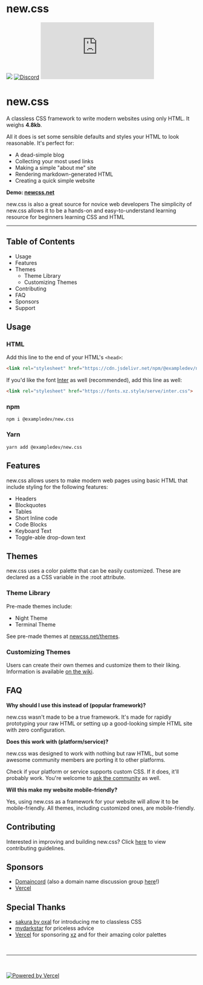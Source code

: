 # new.css

[![](https://data.jsdelivr.com/v1/package/npm/@exampledev/new.css/badge?style=rounded)](https://www.jsdelivr.com/package/npm/@exampledev/new.css)  [![Discord](https://img.shields.io/discord/711011676702376001?color=7289DA&logo=discord&logoColor=fff)](https://discord.gg/hhuuC4w) ![GitHub stars](https://img.shields.io/github/stars/xz/new.css?style=social)

# new.css

A classless CSS framework to write modern websites using only HTML. It weighs **4.8kb**.

All it does is set some sensible defaults and styles your HTML to look reasonable. It's perfect for:

- A dead-simple blog
- Collecting your most used links
- Making a simple "about me" site
- Rendering markdown-generated HTML
- Creating a quick simple website

**Demo: [newcss.net](https://newcss.net/?ref=github_demo)**

new.css is also a great source for novice web developers
The simplicity of new.css allows it to be a hands-on and easy-to-understand learning resource for beginners learning CSS and HTML

---

## Table of Contents

- Usage
- Features
- Themes
    - Theme Library
    - Customizing Themes
- Contributing
- FAQ
- Sponsors
- Support

## Usage

### HTML

Add this line to the end of your HTML's `<head>`:

```html
<link rel="stylesheet" href="https://cdn.jsdelivr.net/npm/@exampledev/new.css@1/new.min.css">
```

If you'd like the font [Inter](https://rsms.me/inter) as well (recommended), add this line as well:

```html
<link rel="stylesheet" href="https://fonts.xz.style/serve/inter.css">
```

### npm

```shell
npm i @exampledev/new.css
```

### Yarn

```shell
yarn add @exampledev/new.css
```
## Features

new.css allows users to make modern web pages using basic HTML that include styling for the following features:
- Headers
- Blockquotes
- Tables
- Short Inline code
- Code Blocks
- Keyboard Text
- Toggle-able drop-down text

## Themes

new.css uses a color palette that can be easily customized. These are declared as a CSS variable in the :root attribute.

### Theme Library

Pre-made themes include:
- Night Theme
- Terminal Theme

See pre-made themes at [newcss.net/themes](https://newcss.net/themes/).

### Customizing Themes

Users can create their own themes and customize them to their liking.
Information is available [on the wiki](https://github.com/xz/new.css/wiki/Customizing-Themes).

## FAQ

**Why should I use this instead of (popular framework)?**

new.css wasn't made to be a true framework. It's made for rapidly prototyping your raw HTML or setting up a good-looking simple HTML site with zero configuration.

**Does this work with (platform/service)?**

new.css was designed to work with nothing but raw HTML, but some awesome community members are porting it to other platforms. 

Check if your platform or service supports custom CSS. If it does, it'll probably work. You're welcome to [ask the community](https://discord.gg/hhuuC4w) as well.

**Will this make my website mobile-friendly?**

Yes, using new.css as a framework for your website will allow it to be mobile-friendly.
All themes, including customized ones, are mobile-friendly.

## Contributing
Interested in improving and building new.css?
Click [here](https://github.com/xz/new.css/blob/master/CONTRIBUTING.md) to view contributing guidelines.

## Sponsors
- <a href="https://domaincord.org/?utm_source=xz&utm_campaign=new.css">Domaincord</a> (also a domain name discussion group <a href="https://discord.gg/239EP7G">here</a>!)
- <a href="https://vercel.com/?utm_source=xz&utm_campaign=new.css">Vercel</a>

## Special Thanks
- [sakura by oxal](https://github.com/oxalorg/sakura) for introducing me to classless CSS
- [mydarkstar](https://mydarkstar.net/) for priceless advice
- [Vercel](https://vercel.com/?utm_source=xz&utm_campaign=new.css) for sponsoring [xz](https://xz.style) and for their amazing color palettes

<br>
<hr>
<br>

<a href="https://vercel.com?utm_source=xz&amp;utm_campaign=new.css" target="_blank"><img src="https://vercel-badges.now.sh/powered-by-vercel.svg" alt="Powered by Vercel"></a>
